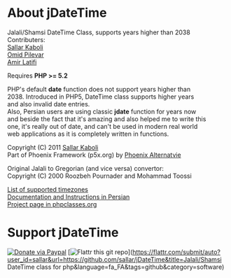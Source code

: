 # About jDateTime

Jalali/Shamsi DateTime Class, supports years higher than 2038  
Contributers:  
[Sallar Kaboli](http://sallar.me)  
[Omid Pilevar](http://pilevar.ir)  
[Amir Latifi](http://amiir.me)
 
Requires **PHP >= 5.2**  

PHP's default **date** function does not support years higher than  
2038. Introduced in PHP5, DateTime class supports higher years  
and also invalid date entries.  
Also, Persian users are using classic **jdate** function for years now  
and beside the fact that it's amazing and also helped me to write this  
one, it's really out of date, and can't be used in modern real world  
web applications as it is completely written in functions.  
  
Copyright (C) 2011  [Sallar Kaboli](http://sallar.me)  
Part of Phoenix Framework (p5x.org) by [Phoenix Alternatvie](http://p5x.org)
  
Original Jalali to Gregorian (and vice versa) convertor:  
Copyright (C) 2000  Roozbeh Pournader and Mohammad Toossi  
  
[List of supported timezones](http://www.php.net/manual/en/timezones.php)  
[Documentation and Instructions in Persian](http://sallar.me/projects/jdatetime)  
[Project page in phpclasses.org](http://www.phpclasses.org/jdatetime)   

# Support jDateTime
  
[![Donate via Paypal](https://www.paypalobjects.com/en_US/i/btn/btn_donate_SM.gif)](https://www.paypal.com/cgi-bin/webscr?cmd=_s-xclick&hosted_button_id=R7Y6R3UZLUNP6)
[![Flattr this git repo](http://api.flattr.com/button/flattr-badge-large.png)](https://flattr.com/submit/auto?user_id=sallar&url=https://github.com/sallar/jDateTime&title=Jalali/Shamsi DateTime class for php&language=fa_FA&tags=github&category=software)  
